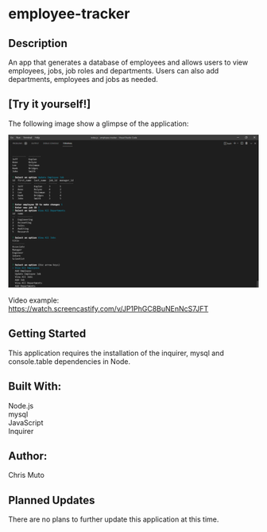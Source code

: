 # employee-tracker

## Description

An app that generates a database of employees and allows users to view employees, jobs, job roles and departments. Users can also add departments, employees and jobs as needed.

## [Try it yourself!]

The following image show a glimpse of the application:

<img src="screenshot.png">

Video example: https://watch.screencastify.com/v/JP1PhGC8BuNEnNcS7JFT

## Getting Started

This application requires the installation of the inquirer, mysql and console.table dependencies in Node.

## Built With:

Node.js <br>
mysql </br>
JavaScript <br>
Inquirer


## Author:

Chris Muto

## Planned Updates

There are no plans to further update this application at this time.